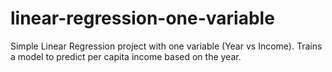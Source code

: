 # linear-regression-one-variable
Simple Linear Regression project with one variable (Year vs Income). Trains a model to predict per capita income based on the year.
